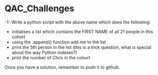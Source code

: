 # QAC_Challenges
-1-
Write a python script with the above name which does the following:

- initialises a list which contains the FIRST NAME of all 21 people in this cohort
- using the .append() function add me to the list
- print the 5th person in the list (this is a trick question, what is special about the way Python indexes?)
- print the number of Chris in the cohort

Once you have a solution, remember to push it to github.